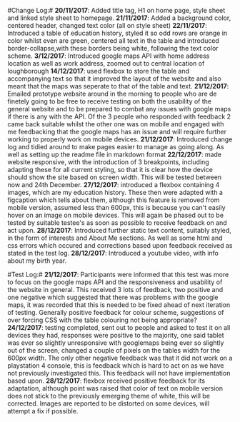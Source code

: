 #Change Log:#
**20/11/2017**: Added title tag, H1 on home page, style sheet and linked style sheet to homepage.
**21/11/2017**: Added a background color, centered header, changed text color (all on style sheet)
**22/11/2017**: Introduced a table of education history, styled it so odd rows are orange in color whilst even are green, centered all text in the table and introduced border-collapse,with these borders being white, following the text color scheme.
**3/12/2017**: Introduced google maps API with home address location as well as work address, zoomed out to central location of loughborough
**14/12/2017**: used flexbox to store the table and accompanying text so that it improved the layout of the website and also meant that the maps was seperate to that of the table and text.
**21/12/2017**: Emailed prototype website around in the morning to people who are de  finetely going to be free to receive testing on both the usability of the general website and to be prepared to combat any issues with google maps if there is any with the API. Of the 3 people who responded with feedback 2 came back suitable whilst the other one was on mobile and engaged with me feedbacking that the google maps has an issue and will require further working to properly work on mobile devices.
**21/12/2017**: Introduced change log and tidied around to make pages easier to manage as going along. As well as setting up the readme file in markdown format
**22/12/2017**: made website responsive, with the introduction of 3 breakpoints, including adapting these for all current styling, so that it is clear how the device should show the site based on screen width. This will be tested between now and 24th December.
**27/12/2017**: introduced a flexbox containing 4 images, which are my education history. These then were adapted with a figcaption which tells about them, although this feature is removed from mobile version, assumed less than 600px, this is because you can't easily hover on an image on mobile devices. This will again be phased out to be tested by suitable testee's as soon as possible to receive feedback on and act upon.
**28/12/2017**: Introduced further static text content, suitably styled, in the form of interests and About Me sections. As well as some html and css errors which occured and corrections based upon feedback received as stated in the test log.
**28/12/2017**: Introduced a youtube video, with info about my birth year.



#Test Log:#
**21/12/2017**: Participants were informed that this test was more to focus on the google maps API and the responsiveness and usability of the website in general. This received 3 lots of feedback, two positive and one negative which suggested that there was problems with the google maps, it was recorded that this is needed to be fixed ahead of next iteration of testing. Generally positive feedback for colour scheme, suggestions of over forcing CSS with the table colouring not being appropriate?
**24/12/2017**: testing completed, sent out to people and asked to test it on all devices they had, responses were positive to the majority, one said tablet was ever so slightly unresponsive with googlemaps being ever so slightly out of the screen, changed a couple of pixels on the tables width for the 600px width. The only other negative feedback was that it did not work on a playstation 4 console, this is feedback which is hard to act on as we have not previously investigated this. This feedback will not have implementation based upon.
**28/12/2017**: flexbox received positive feedback for its adaptation, although point was raised that color of text on mobile version does not stick to the previously emerging theme of white, this will be corrected. Images are reported to be distorted on some devices, will attempt a fix if possible.
